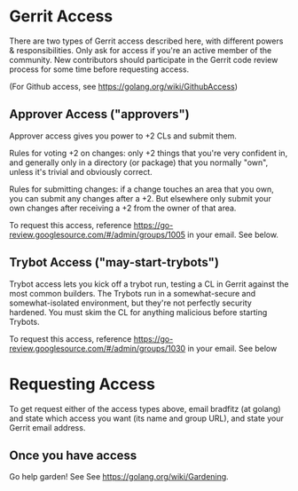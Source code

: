 # Gerrit Access

There are two types of Gerrit access described here, with different powers & responsibilities. Only ask for access if you're an active member of the community. New contributors should participate in the Gerrit code review process for some time before requesting access.

(For Github access, see https://golang.org/wiki/GithubAccess)

## Approver Access ("approvers")

Approver access gives you power to +2 CLs and submit them.

Rules for voting +2 on changes: only +2 things that you're very confident in, and generally only in a directory (or package) that you normally "own", unless it's trivial and obviously correct.

Rules for submitting changes: if a change touches an area that you own, you can submit any changes after a +2. But elsewhere only submit your own changes after receiving a +2 from the owner of that area.

To request this access, reference https://go-review.googlesource.com/#/admin/groups/1005 in your email. See below.

## Trybot Access ("may-start-trybots")

Trybot access lets you kick off a trybot run, testing a CL in Gerrit against the most common builders. The Trybots run in a somewhat-secure and somewhat-isolated environment, but they're not perfectly security hardened. You must skim the CL for anything malicious before starting Trybots.

To request this access, reference https://go-review.googlesource.com/#/admin/groups/1030 in your email. See below

# Requesting Access

To get request either of the access types above, email bradfitz (at golang) and state which access you want (its name and group URL), and state your Gerrit email address.

## Once you have access

Go help garden! See See https://golang.org/wiki/Gardening.